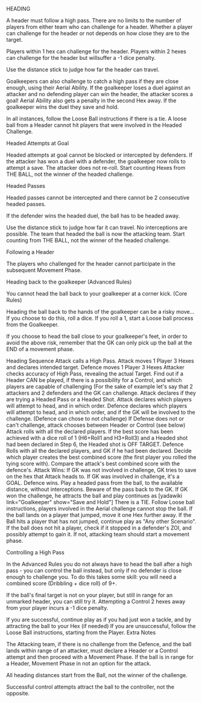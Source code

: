 HEADING

A header must follow a high pass. There are no limits to the number of players from either team who can challenge for a header. Whether a player can challenge for the header or not depends on how close they are to the target.

Players within 1 hex can challenge for the header.
Players within 2 hexes can challenge for the header but willsuffer a -1 dice penalty.

Use the distance stick to judge how far the header can travel.

Goalkeepers can also challenge to catch a high pass if they are close enough, using their Aerial Ability. If the goalkeeper loses a duel against an attacker and no defending player can win the header, the attacker scores a goal! Aerial Ability also gets a penalty in the second Hex away. If the goalkeeper wins the duel they save and hold.




In all instances, follow the Loose Ball instructions if there is a tie. A loose ball from a Header cannot hit players that were involved in the Headed Challenge.

Headed Attempts at Goal

Headed attempts at goal cannot be blocked or intercepted by defenders. If the attacker has won a duel with a defender, the goalkeeper now rolls to attempt a save. The attacker does not re-roll. Start counting Hexes from THE BALL, not the winner of the headed challenge.

Headed Passes

Headed passes cannot be intercepted and there cannot be 2 consecutive headed passes.

If the defender wins the headed duel, the ball has to be headed away.

Use the distance stick to judge how far it can travel. No interceptions are possible. The team that headed the ball is now the attacking team. Start counting from THE BALL, not the winner of the headed challenge.

Following a Header

The players who challenged for the header cannot participate in the subsequent Movement Phase.

Heading back to the goalkeeper (Advanced Rules)

You cannot head the ball back to your goalkeeper at a corner kick. (Core Rules)

Heading the ball back to the hands of the goalkeeper can be a risky move... If you choose to do this, roll a dice. If you roll a 1, start a Loose ball process from the Goalkeeper.

If you choose to head the ball close to your goalkeeper's feet, in order to avoid the above risk, remember that the GK can only pick up the ball at the END of a movement phase.




Heading Sequence
Attack calls a High Pass.
Attack moves 1 Player 3 Hexes and declares intended target.
Defence moves 1 Player 3 Hexes
Attacker checks accuracy of High Pass, revealing the actual Target.
Find out if a Header CAN be played, if there is a possibility for a Control, and which players are capable of challenging (For the sake of example let's say that 2 attackers and 2 defenders and the GK can challenge.
Attack declares if they are trying a Headed Pass or a Headed Shot.
Attack declares which players will attempt to head, and in which order.
Defence declares which players will attempt to head, and in which order, and if the GK will be involved to the challenge. (Defence can chose to not challenge) If Defense does not or can't challenge, attack chooses between Header or Control (see below)
Attack rolls with all the declared players. If the best score has been achieved with a dice roll of 1 (H6+Roll1 and H3+Roll3) and a Headed shot had been declared in Step 6, the Headed shot is OFF TARGET.
Defence Rolls with all the declared players, and GK if he had been declared. Decide which player creates the best combined score (the first player you rolled the tying score with).
Compare the attack's best combined score with the defence's.
Attack Wins: If GK was not involved in challenge, GK tries to save on the hex that Attack heads to. If GK was involved in challenge, it's a GOAL.
Defence wins. Play a headed pass from the ball, to the available distance, without interceptions. Beware of the pass back to the GK. If GK won the challenge, he attracts the ball and play continues as [yadawiki link="Goalkeeper" show="Save and Hold"]
There is a TIE. Follow Loose ball instructions, players involved in the Aerial challenge cannot stop the ball. If the ball lands on a player that jumped, move it one Hex further away. If the Ball hits a player that has not jumped, continue play as "Any other Scenario". If the ball does not hit a player, check if it stopped in a defender's ZOI, and possibly attempt to gain it. If not, attacking team should start a movement phase.




Controlling a High Pass

In the Advanced Rules you do not always have to head the ball after a high pass - you can control the ball instead, but only if no defender is close enough to challenge you. To do this takes some skill: you will need a combined score (Dribbling + dice roll) of 9+.

If the ball's final target is not on your player, but still in range for an unmarked header, you can still try it. Attempting a Control 2 hexes away from your player incurs a -1 dice penalty.

If you are successful, continue play as if you had just won a tackle, and by attracting the ball to your Hex (if needed)
If you are unsuccessful, follow the Loose Ball instructions, starting from the Player.
Extra Notes

The Attacking team, if there is no challenge from the Defence, and the ball lands within range of an attacker, must declare a Header or a Control attempt and then proceed with a Movement Phase. If the ball is in range for a Header, Movement Phase in not an option for the attack.

All heading distances start from the Ball, not the winner of the challenge.

Successful control attempts attract the ball to the controller, not the opposite.